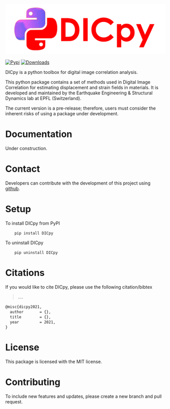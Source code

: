 ![plot](./logo.png)

[![Pypi](https://badge.fury.io/py/DICpy.svg)](https://badge.fury.io/py/DICpy.svg)
[![Downloads](https://pypip.in/download/DICpy/badge.svg)](https://pypi.python.org/DICpy/)

DICpy is a python toolbox for digital image correlation analysis.

This python package contains a set of methods used in Digital Image Correlation for estimating displacement and strain fields in materials. It is developed and maintained by the Earthquake Engineering & Structural Dynamics lab at EPFL (Switzerland).

The current version is a pre-release; therefore, users must consider the inherent risks of using a package under development. 

# Documentation 

Under construction.

# Contact 

Developers can contribute with the development of this project using [github](https://github.com/eesd-epfl/DICpy).


# Setup

To install DICpy from PyPI
```
    pip install DICpy
```

To uninstall DICpy
```
    pip uninstall DICpy
```

# Citations

If you would like to cite DICpy, please use the following citation/bibtex

> ....

```
@misc{dicpy2021,
  author       = {},
  title        = {},
  year         = 2021,
}
```

# License 

This package is licensed with the MIT license.

# Contributing

To include new features and updates, please create a new branch and pull request.
